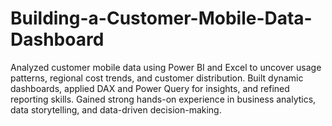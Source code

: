 # Building-a-Customer-Mobile-Data-Dashboard
 Analyzed customer mobile data using Power BI and Excel to uncover usage patterns, regional cost trends, and customer distribution. Built dynamic dashboards, applied DAX and Power Query for insights, and refined reporting skills. Gained strong hands-on experience in business analytics, data storytelling, and data-driven decision-making.
